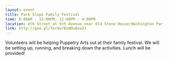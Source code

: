 ```yaml
---
layout: event
title: Park Slope Family Festival
time: 8:00AM - 12:00PM, 12:00PM - 4:00PM
location: 4th Street at 5th Avenue near Old Stone House/Washington Par, Brooklyn, NY
link: http://goo.gl/forms/BzWOuQsw3J
---
```

Volunteers will be helping Puppetry Arts out at their family festival. We will be setting up, running, and breaking down the activities. Lunch will be provided!
